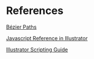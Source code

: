 # References

[Bézier Paths](http://pomax.github.io/bezierinfo/)

[Javascript Reference in Illustrator](http://wwwimages.adobe.com/content/dam/Adobe/en/devnet/pdf/illustrator/scripting/cs6/Illustrator-Scripting-Reference-JavaScript.pdf)

[Illustrator Scripting Guide](http://wwwimages.adobe.com/content/dam/Adobe/en/devnet/pdf/illustrator/scripting/cs6/Illustrator-Scripting-Guide.pdf)